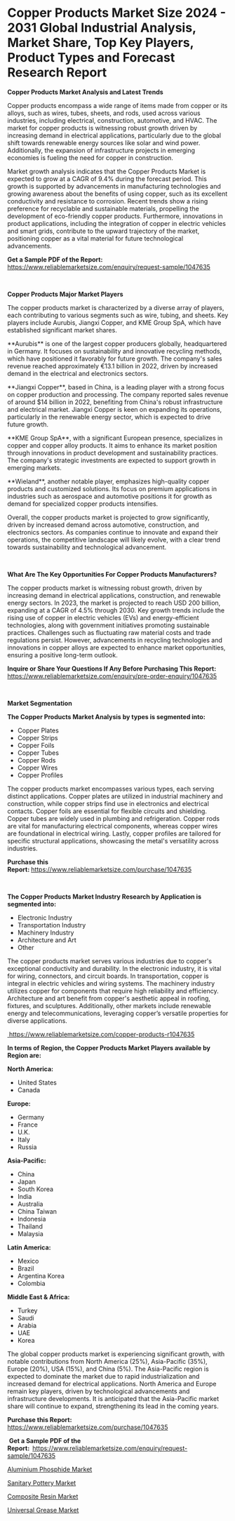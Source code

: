 <p><h1>Copper Products Market Size 2024 - 2031 Global Industrial Analysis, Market Share, Top Key Players, Product Types and Forecast Research Report</h1></p><p><strong>Copper Products Market Analysis and Latest Trends</strong></p>
<p><p>Copper products encompass a wide range of items made from copper or its alloys, such as wires, tubes, sheets, and rods, used across various industries, including electrical, construction, automotive, and HVAC. The market for copper products is witnessing robust growth driven by increasing demand in electrical applications, particularly due to the global shift towards renewable energy sources like solar and wind power. Additionally, the expansion of infrastructure projects in emerging economies is fueling the need for copper in construction.</p><p>Market growth analysis indicates that the Copper Products Market is expected to grow at a CAGR of 9.4% during the forecast period. This growth is supported by advancements in manufacturing technologies and growing awareness about the benefits of using copper, such as its excellent conductivity and resistance to corrosion. Recent trends show a rising preference for recyclable and sustainable materials, propelling the development of eco-friendly copper products. Furthermore, innovations in product applications, including the integration of copper in electric vehicles and smart grids, contribute to the upward trajectory of the market, positioning copper as a vital material for future technological advancements.</p></p>
<p><strong>Get a Sample PDF of the Report:&nbsp;</strong> <a href="https://www.reliablemarketsize.com/enquiry/request-sample/1047635?utm_campaign=1133&utm_medium=2&utm_source=Github&utm_content=ia&utm_term=09112024&utm_id=copper-products">https://www.reliablemarketsize.com/enquiry/request-sample/1047635</a></p>
<p>&nbsp;</p>
<p><strong>Copper Products Major Market Players</strong></p>
<p><p>The copper products market is characterized by a diverse array of players, each contributing to various segments such as wire, tubing, and sheets. Key players include Aurubis, Jiangxi Copper, and KME Group SpA, which have established significant market shares.</p><p>**Aurubis** is one of the largest copper producers globally, headquartered in Germany. It focuses on sustainability and innovative recycling methods, which have positioned it favorably for future growth. The company's sales revenue reached approximately €13.1 billion in 2022, driven by increased demand in the electrical and electronics sectors.</p><p>**Jiangxi Copper**, based in China, is a leading player with a strong focus on copper production and processing. The company reported sales revenue of around $14 billion in 2022, benefiting from China's robust infrastructure and electrical market. Jiangxi Copper is keen on expanding its operations, particularly in the renewable energy sector, which is expected to drive future growth.</p><p>**KME Group SpA**, with a significant European presence, specializes in copper and copper alloy products. It aims to enhance its market position through innovations in product development and sustainability practices. The company's strategic investments are expected to support growth in emerging markets.</p><p>**Wieland**, another notable player, emphasizes high-quality copper products and customized solutions. Its focus on premium applications in industries such as aerospace and automotive positions it for growth as demand for specialized copper products intensifies.</p><p>Overall, the copper products market is projected to grow significantly, driven by increased demand across automotive, construction, and electronics sectors. As companies continue to innovate and expand their operations, the competitive landscape will likely evolve, with a clear trend towards sustainability and technological advancement.</p></p>
<p>&nbsp;</p>
<p><strong>What Are The Key Opportunities For Copper Products Manufacturers?</strong></p>
<p><p>The copper products market is witnessing robust growth, driven by increasing demand in electrical applications, construction, and renewable energy sectors. In 2023, the market is projected to reach USD 200 billion, expanding at a CAGR of 4.5% through 2030. Key growth trends include the rising use of copper in electric vehicles (EVs) and energy-efficient technologies, along with government initiatives promoting sustainable practices. Challenges such as fluctuating raw material costs and trade regulations persist. However, advancements in recycling technologies and innovations in copper alloys are expected to enhance market opportunities, ensuring a positive long-term outlook.</p></p>
<p><strong>Inquire or Share Your Questions If Any Before Purchasing This Report:</strong> <a href="https://www.reliablemarketsize.com/enquiry/pre-order-enquiry/1047635?utm_campaign=1133&utm_medium=2&utm_source=Github&utm_content=ia&utm_term=09112024&utm_id=copper-products">https://www.reliablemarketsize.com/enquiry/pre-order-enquiry/1047635</a></p>
<p>&nbsp;</p>
<p><strong>Market Segmentation</strong></p>
<p><strong>The Copper Products Market Analysis by types is segmented into:</strong></p>
<p><ul><li>Copper Plates</li><li>Copper Strips</li><li>Copper Foils</li><li>Copper Tubes</li><li>Copper Rods</li><li>Copper Wires</li><li>Copper Profiles</li></ul></p>
<p><p>The copper products market encompasses various types, each serving distinct applications. Copper plates are utilized in industrial machinery and construction, while copper strips find use in electronics and electrical contacts. Copper foils are essential for flexible circuits and shielding. Copper tubes are widely used in plumbing and refrigeration. Copper rods are vital for manufacturing electrical components, whereas copper wires are foundational in electrical wiring. Lastly, copper profiles are tailored for specific structural applications, showcasing the metal's versatility across industries.</p></p>
<p><strong>Purchase this Report:&nbsp;</strong><a href="https://www.reliablemarketsize.com/purchase/1047635?utm_campaign=1133&utm_medium=2&utm_source=Github&utm_content=ia&utm_term=09112024&utm_id=copper-products">https://www.reliablemarketsize.com/purchase/1047635</a></p>
<p>&nbsp;</p>
<p><strong>The Copper Products Market Industry Research by Application is segmented into:</strong></p>
<p><ul><li>Electronic Industry</li><li>Transportation Industry</li><li>Machinery Industry</li><li>Architecture and Art</li><li>Other</li></ul></p>
<p><p>The copper products market serves various industries due to copper's exceptional conductivity and durability. In the electronic industry, it is vital for wiring, connectors, and circuit boards. In transportation, copper is integral in electric vehicles and wiring systems. The machinery industry utilizes copper for components that require high reliability and efficiency. Architecture and art benefit from copper's aesthetic appeal in roofing, fixtures, and sculptures. Additionally, other markets include renewable energy and telecommunications, leveraging copper’s versatile properties for diverse applications.</p></p>
<p><a href="https://www.reliablemarketsize.com/copper-products-r1047635?utm_campaign=1133&utm_medium=2&utm_source=Github&utm_content=ia&utm_term=09112024&utm_id=copper-products">&nbsp;https://www.reliablemarketsize.com/copper-products-r1047635</a></p>
<p><strong>In terms of Region, the Copper Products Market Players available by Region are:</strong></p>
<p>
    <p> <strong> North America: </strong>
        <ul>
            <li>United States</li>
            <li>Canada</li>
        </ul>
        </p> 
    <p> <strong> Europe: </strong>
        <ul>
            <li>Germany</li>
            <li>France</li>
            <li>U.K.</li>
            <li>Italy</li>
            <li>Russia</li>
        </ul>
        </p> 
    <p> <strong> Asia-Pacific: </strong>
        <ul>
            <li>China</li>
            <li>Japan</li>
            <li>South Korea</li>
            <li>India</li>
            <li>Australia</li>
            <li>China Taiwan</li>
            <li>Indonesia</li>
            <li>Thailand</li>
            <li>Malaysia</li>
        </ul>
        </p> 
    <p> <strong> Latin America: </strong>
        <ul>
            <li>Mexico</li>
            <li>Brazil</li>
            <li>Argentina Korea</li>
            <li>Colombia</li>
        </ul>
        </p> 
    <p> <strong> Middle East & Africa: </strong>
        <ul>
            <li>Turkey</li>
            <li>Saudi</li>
            <li>Arabia</li>
            <li>UAE</li>
            <li>Korea</li>
        </ul>
    </p>
    </p>
<p><p>The global copper products market is experiencing significant growth, with notable contributions from North America (25%), Asia-Pacific (35%), Europe (20%), USA (15%), and China (5%). The Asia-Pacific region is expected to dominate the market due to rapid industrialization and increased demand for electrical applications. North America and Europe remain key players, driven by technological advancements and infrastructure developments. It is anticipated that the Asia-Pacific market share will continue to expand, strengthening its lead in the coming years.</p></p>
<p><strong>Purchase this Report: </strong><a href="https://www.reliablemarketsize.com/purchase/1047635?utm_campaign=1133&utm_medium=2&utm_source=Github&utm_content=ia&utm_term=09112024&utm_id=copper-products">https://www.reliablemarketsize.com/purchase/1047635</a></p>
<p>&nbsp;<strong>Get a Sample PDF of the Report:&nbsp;&nbsp;</strong><a href="https://www.reliablemarketsize.com/enquiry/request-sample/1047635?utm_campaign=1133&utm_medium=2&utm_source=Github&utm_content=ia&utm_term=09112024&utm_id=copper-products">https://www.reliablemarketsize.com/enquiry/request-sample/1047635</a></p>
<p><strong></strong></p>
<p><p><a href="https://github.com/WillieWoodard/Market-Research-Report-List-6/blob/main/aluminium-phosphide-market.md?utm_campaign=1133&utm_medium=2&utm_source=Github&utm_content=ia&utm_term=09112024&utm_id=copper-products">Aluminium Phosphide Market</a></p><p><a href="https://github.com/sandygraoj2/Market-Research-Report-List-1/blob/main/sanitary-pottery-market.md?utm_campaign=1133&utm_medium=2&utm_source=Github&utm_content=ia&utm_term=09112024&utm_id=copper-products">Sanitary Pottery Market</a></p><p><a href="https://github.com/lakeishabuahb/Market-Research-Report-List-1/blob/main/composite-resin-market.md?utm_campaign=1133&utm_medium=2&utm_source=Github&utm_content=ia&utm_term=09112024&utm_id=copper-products">Composite Resin Market</a></p><p><a href="https://github.com/rosalee3esue/Market-Research-Report-List-1/blob/main/universal-grease-market.md?utm_campaign=1133&utm_medium=2&utm_source=Github&utm_content=ia&utm_term=09112024&utm_id=copper-products">Universal Grease Market</a></p></p>